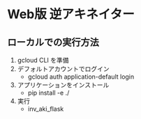 # Web版 逆アキネイター

## ローカルでの実行方法
1. gcloud CLI を準備
1. デフォルトアカウントでログイン
    - gcloud auth application-default login
1. アプリケーションをインストール
    - pip install -e ./
1. 実行
    - inv_aki_flask
